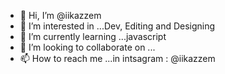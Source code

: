 - 👋 Hi, I’m @iikazzem
- 👀 I’m interested in ...Dev, Editing and Designing
- 🌱 I’m currently learning ...javascript
- 💞️ I’m looking to collaborate on ...
- 📫 How to reach me ...in intsagram : @iikazzem

<!---
iikazzem/iikazzem is a ✨ special ✨ repository because its `README.md` (this file) appears on your GitHub profile.
You can click the Preview link to take a look at your changes.
--->
